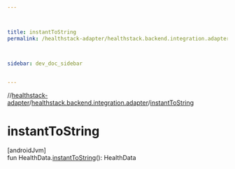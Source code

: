 ```yaml
---



title: instantToString
permalink: /healthstack-adapter/healthstack.backend.integration.adapter/instant-to-string.html



sidebar: dev_doc_sidebar


---
```




//[healthstack-adapter](/healthstack-adapter.html)/[healthstack.backend.integration.adapter](index.html)/[instantToString](instant-to-string.html)



# instantToString



[androidJvm]\
fun HealthData.[instantToString](instant-to-string.html)(): HealthData






